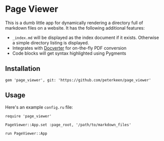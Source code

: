 # Page Viewer

This is a dumb little app for dynamically rendering a directory full of markdown files on a website. It has the following additional features:

* `_index.md` will be displayed as the index document if it exists. Otherwise a simple directory listing is displayed.
* Integrates with [Docverter](http://www.docverter.com) for on-the-fly PDF conversion
* Code blocks will get syntax highlighted using Pygments

## Installation

```
gem 'page_viewer', git: 'https://github.com/peterkeen/page_viewer'
```

## Usage

Here's an example `config.ru` file:

```
require 'page_viewer'

PageViewer::App.set :page_root, '/path/to/markdown_files'

run PageViewer::App
```
